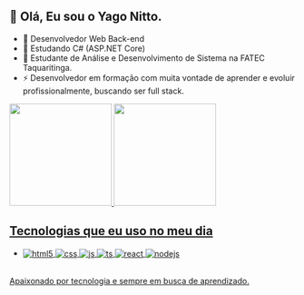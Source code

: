 ## 👋 Olá, Eu sou o Yago Nitto.

- 👀 Desenvolvedor Web Back-end
- 🌱 Estudando C# (ASP.NET Core)
- 💞️ Estudante de Análise e Desenvolvimento de Sistema na FATEC Taquaritinga.
- ⚡ Desenvolvedor em formação com muita vontade de aprender e evoluir profissionalmente, buscando ser full stack.

<div>
  <a href="https://github.com/YagoNitto">
  <img height="180em" src="https://github-readme-stats.vercel.app/api?username=YagoNitto&show_icons=true&theme=dracula" />
  <img height="180em" src="https://github-readme-stats.vercel.app/api/top-langs/?username=YagoNitto&layout=compact&langs_count=16&theme=dracula" />
</div>

  ## Tecnologias que eu uso no meu dia

- <div style="display: inline_block">
    <img align="center" alt="html5" src="https://img.shields.io/badge/HTML5-E34F26?style=for-the-badge&logo=html5&logoColor=white" />
    <img align="center" alt="css" src="https://img.shields.io/badge/CSS3-1572B6?style=for-the-badge&logo=css3&logoColor=white" />
    <img align="center" alt="js" src="https://img.shields.io/badge/Microsoft_SQL_Server-CC2927?logo=microsoft-sql-server&logoColor=white&style=for-the-badge" />
    <img align="center" alt="ts" src="https://img.shields.io/badge/PostgreSQL-316192?logo=postgresql&logoColor=white&style=for-the-badge" />
    <img align="center" alt="react" src="https://img.shields.io/badge/C%23-239120?logo=c-sharp&logoColor=white&style=for-the-badge" />
    <img align="center" alt="nodejs" src="https://img.shields.io/badge/.NET-5C2D91?logo=.net&logoColor=white&style=for-the-badge" />
  </div><br/>

Apaixonado por tecnologia e sempre em busca de aprendizado.
